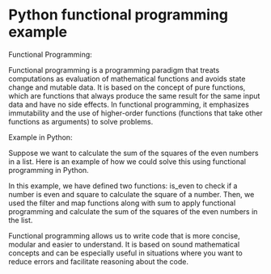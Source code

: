 # Python functional programming example

Functional Programming:

Functional programming is a programming paradigm that treats computations as evaluation of mathematical functions and avoids state change and mutable data. It is based on the concept of pure functions, which are functions that always produce the same result for the same input data and have no side effects. In functional programming, it emphasizes immutability and the use of higher-order functions (functions that take other functions as arguments) to solve problems.

Example in Python:

Suppose we want to calculate the sum of the squares of the even numbers in a list. Here is an example of how we could solve this using functional programming in Python.

In this example, we have defined two functions: is_even to check if a number is even and square to calculate the square of a number. Then, we used the filter and map functions along with sum to apply functional programming and calculate the sum of the squares of the even numbers in the list.


Functional programming allows us to write code that is more concise, modular and easier to understand. It is based on sound mathematical concepts and can be especially useful in situations where you want to reduce errors and facilitate reasoning about the code.



